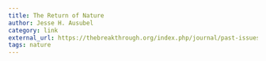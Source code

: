 ```yaml
---
title: The Return of Nature
author: Jesse H. Ausubel
category: link
external_url: https://thebreakthrough.org/index.php/journal/past-issues/issue-5/the-return-of-nature
tags: nature
---
```


